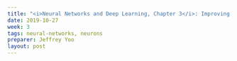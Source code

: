 ```yaml
---
title: "<i>Neural Networks and Deep Learning, Chapter 3</i>: Improving the way neural networks learn"
date: 2019-10-27
week: 3
tags: neural-networks, neurons
preparer: Jeffrey Yoo
layout: post
---
```

